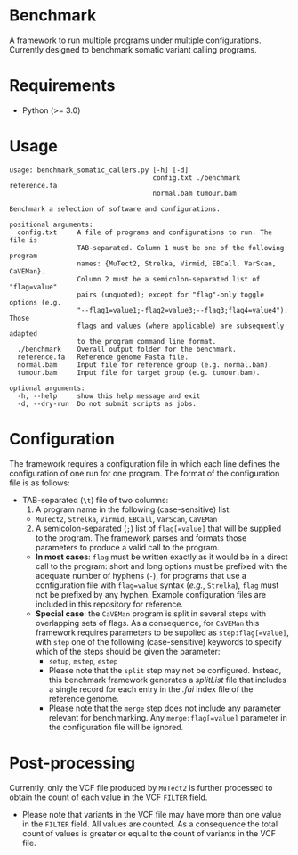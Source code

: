 # Benchmark

A framework to run multiple programs under multiple configurations.
Currently designed to benchmark somatic variant calling programs.

# Requirements

* Python (>= 3.0)

# Usage

    usage: benchmark_somatic_callers.py [-h] [-d]
                                        config.txt ./benchmark reference.fa
                                        normal.bam tumour.bam

    Benchmark a selection of software and configurations.

    positional arguments:
      config.txt     A file of programs and configurations to run. The file is
                     TAB-separated. Column 1 must be one of the following program
                     names: {MuTect2, Strelka, Virmid, EBCall, VarScan, CaVEMan}.
                     Column 2 must be a semicolon-separated list of "flag=value"
                     pairs (unquoted); except for "flag"-only toggle options (e.g.
                     "--flag1=value1;-flag2=value3;--flag3;flag4=value4"). Those
                     flags and values (where applicable) are subsequently adapted
                     to the program command line format.
      ./benchmark    Overall output folder for the benchmark.
      reference.fa   Reference genome Fasta file.
      normal.bam     Input file for reference group (e.g. normal.bam).
      tumour.bam     Input file for target group (e.g. tumour.bam).

    optional arguments:
      -h, --help     show this help message and exit
      -d, --dry-run  Do not submit scripts as jobs.

# Configuration

The framework requires a configuration file in which each line defines
the configuration of one run for one program. The format of the
configuration file is as follows:

* TAB-separated (`\t`) file of two columns:
  1. A program name in the following (case-sensitive)
    list:
    * `MuTect2`, `Strelka`, `Virmid`, `EBCall`, `VarScan`, `CaVEMan`
  2. A semicolon-separated (`;`) list of `flag[=value]`
    that will be supplied to the program.
    The framework parses and formats those parameters to produce a valid
    call to the program.
    * **In most cases**: `flag` must be written exactly as it would be
      in a direct call to the program: short and long options must be
      prefixed with the adequate number of hyphens (`-`),
      for programs that use a configuration file with `flag=value`
      syntax (*e.g.*, `Strelka`), `flag` must not be prefixed by any
      hyphen.
      Example configuration files are included in this repository for
      reference.
    * **Special case**: the `CaVEMan` program is split in several steps
      with overlapping sets of flags. As a consequence, for `CaVEMan`
      this framework requires parameters to be supplied as
      `step:flag[=value]`, with `step` one of the following
      (case-sensitive) keywords to specify which of the steps
      should be given the parameter:
      * `setup`, `mstep`, `estep`
      * Please note that the `split` step may not be configured.
        Instead, this benchmark framework generates a *splitList* file
        that includes a single record for each entry in the *.fai* index
        file of the reference genome.
      * Please note that the `merge` step does not include any parameter
        relevant for benchmarking. Any `merge:flag[=value]` parameter
        in the configuration file will be ignored.

# Post-processing

Currently, only the VCF file produced by `MuTect2` is further processed
to obtain the count of each value in the VCF `FILTER` field.

* Please note that variants in the VCF file may have more than one
  value in the `FILTER` field. All values are counted. As a consequence
  the total count of values is greater or equal to the count of variants
  in the VCF file.
